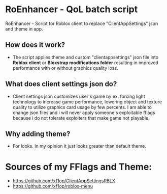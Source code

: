# RoEnhancer - QoL batch script
RoEnhancer - Script for Roblox client to replace "ClientAppSettings" json and theme in app.
## How does it work?
- The script applies theme and custom "clientappsettings" json file into **Roblox client** or **Bloxstrap modifications folder** resulting in improved performance with or without graphics quality loss.
## What does client settings json do?
- Client settings json customizes user's game by ex. forcing light technology to increase game performance, lowering object and texture quality to utilize graphics card usage by few percents. I am able to change json files and i will never apply someone's exploitable fflags because i do not tolerate exploiters that make game not playable.
## Why adding theme?
- For looks. In my opinion it just looks greater than default theme.

# Sources of my FFlags and Theme:
- https://github.com/xf1op/ClientAppSettingsRBLX
- https://github.com/xf1op/roblox-menu
